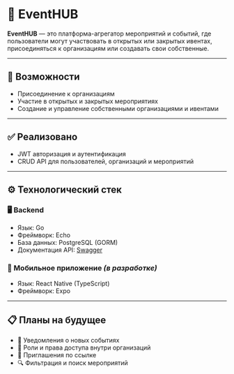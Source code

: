 # 📅 EventHUB

**EventHUB** — это платформа-агрегатор мероприятий и событий, где пользователи могут участвовать в открытых или закрытых ивентах, присоединяться к организациям или создавать свои собственные.

---

## 🧠 Возможности 

- Присоединение к организациям  
- Участие в открытых и закрытых мероприятиях  
- Создание и управление собственными организациями и ивентами  

---

## ✅ Реализовано

- JWT авторизация и аутентификация  
- CRUD API для пользователей, организаций и мероприятий  

---

## ⚙️ Технологический стек 

### 🖥 Backend

- Язык: Go
- Фреймворк: Echo
- База данных: PostgreSQL (GORM)
- Документация API: [Swagger](https://app.swaggerhub.com/apis/ExeSakreda/EventHub/1.0.0)  

### 📱 Мобильное приложение *(в разработке)*

- Язык: React Native (TypeScript)  
- Фреймворк: Expo  

---

## 📋 Планы на будущее

- 🔔 Уведомления о новых событиях  
- 👤 Роли и права доступа внутри организаций  
- 🔗 Приглашения по ссылке  
- 🔍 Фильтрация и поиск мероприятий  
